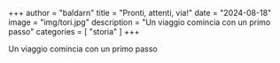 +++
author = "baldarn"
title = "Pronti, attenti, via!"
date = "2024-08-18"
image = "img/tori.jpg"
description = "Un viaggio comincia con un primo passo"
categories = [
    "storia"
]
+++

Un viaggio comincia con un primo passo
<!--more-->
